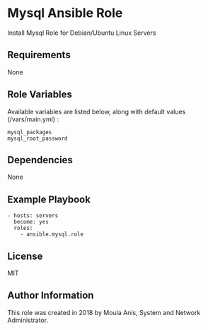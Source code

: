 # Mysql Ansible Role

Install Mysql Role for Debian/Ubuntu Linux Servers

## Requirements

None

## Role Variables

Available variables are listed below, along with default values (/vars/main.yml) :

    mysql_packages
    mysql_root_password

## Dependencies

None

## Example Playbook

    - hosts: servers
      become: yes
      roles:
        - ansible.mysql.role

## License

MIT

## Author Information

This role was created in 2018 by Moula Anis, System and Network Administrator.
